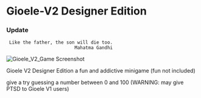 # Gioele-V2 Designer Edition

### Update
```
 Like the father, the son will die too.
                         Mahatma Gandhi
```

![Gioele_V2_Game Screenshot](https://user-images.githubusercontent.com/28014821/118714896-7b26e200-b812-11eb-8cb5-c88e198f2d45.png)

Gioele V2 Designer Edition a fun and addictive minigame
(fun not included)

give a try guessing a number between 0 and 100 
(WARNING: may give PTSD to Gioele V1 users)
